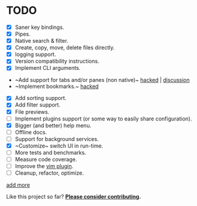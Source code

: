 TODO
====

- [x] Saner key bindings.
- [x] Pipes.
- [x] Native search & filter.
- [x] Create, copy, move, delete files directly.
- [x] logging support.
- [x] Version compatibility instructions.
- [x] Implement CLI arguments.
- ~Add support for tabs and/or panes (non native)~ [hacked][1] | [discussion][2]
- ~Implement bookmarks.~ [hacked][3]
- [x] Add sorting support.
- [x] Add filter support.
- [x] File previews.
- [ ] Implement plugins support (or some way to easily share configuration).
- [x] Bigger (and better) help menu.
- [ ] Offline docs.
- [ ] Support for background services.
- [x] ~Customize~ switch UI in run-time.
- [ ] More tests and benchmarks.
- [ ] Measure code coverage.
- [ ] Improve the [vim plugin][4].
- [ ] Cleanup, refactor, optimize.

[add more][5]

Like this project so far? **[Please consider contributing][6].**


[1]:https://github.com/sayanarijit/xplr/wiki/Hacks#spawn-multiple-sessions-in-different-windows
[2]:https://github.com/sayanarijit/xplr/discussions/15
[3]:https://github.com/sayanarijit/xplr/wiki/Hacks#bookmark
[4]:https://github.com/sayanarijit/xplr.vim
[5]:https://github.com/sayanarijit/xplr/discussions/2
[6]:contribute.md